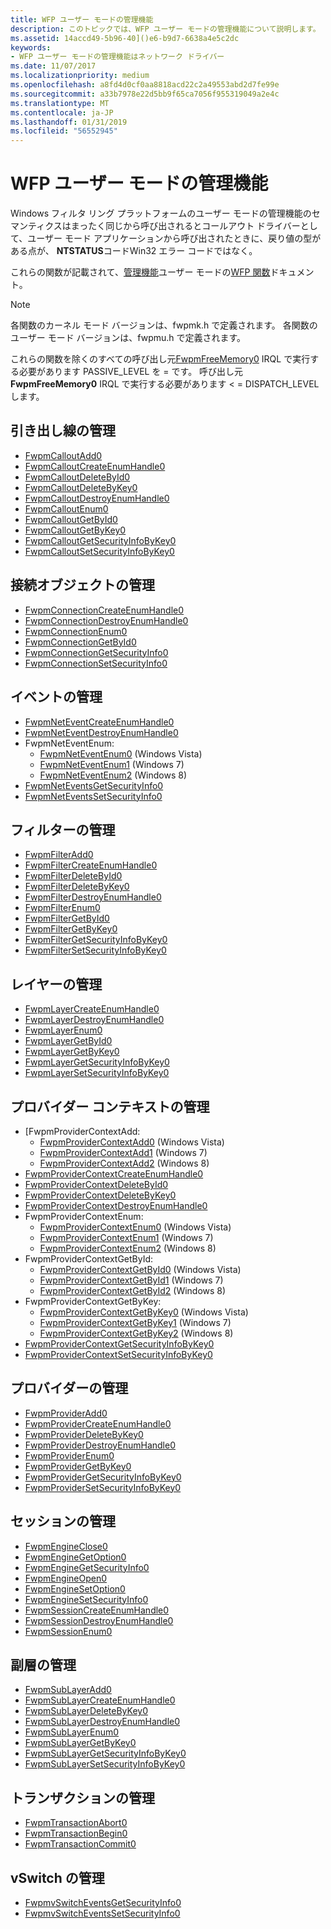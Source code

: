 ```yaml
---
title: WFP ユーザー モードの管理機能
description: このトピックでは、WFP ユーザー モードの管理機能について説明します。
ms.assetid: 14accd49-5b96-40]()e6-b9d7-6638a4e5c2dc
keywords:
- WFP ユーザー モードの管理機能はネットワーク ドライバー
ms.date: 11/07/2017
ms.localizationpriority: medium
ms.openlocfilehash: a8fd4d0cf0aa8818acd22c2a49553abd2d7fe99e
ms.sourcegitcommit: a33b7978e22d5bb9f65ca7056f955319049a2e4c
ms.translationtype: MT
ms.contentlocale: ja-JP
ms.lasthandoff: 01/31/2019
ms.locfileid: "56552945"
---
```

# <a name="wfp-user-mode-management-functions"></a>WFP ユーザー モードの管理機能

Windows フィルタ リング プラットフォームのユーザー モードの管理機能のセマンティクスはまったく同じから呼び出されるとコールアウト ドライバーとして、ユーザー モード アプリケーションから呼び出されたときに、戻り値の型がある点が、 **NTSTATUS**コードWin32 エラー コードではなく。 

これらの関数が記載されて、[管理機能](https://msdn.microsoft.com/library/windows/hardware/aa364943)ユーザー モードの[WFP 関数](https://msdn.microsoft.com/library/windows/hardware/aa364931)ドキュメント。 

> [!NOTE]
> 各関数のカーネル モード バージョンは、fwpmk.h で定義されます。 各関数のユーザー モード バージョンは、fwpmu.h で定義されます。
 
これらの関数を除くのすべての呼び出し元[FwpmFreeMemory0](https://msdn.microsoft.com/library/windows/hardware/aa364071) IRQL で実行する必要があります PASSIVE_LEVEL を = です。 呼び出し元**FwpmFreeMemory0** IRQL で実行する必要があります < = DISPATCH_LEVEL します。

## <a name="callout-management"></a>引き出し線の管理

- [FwpmCalloutAdd0](https://msdn.microsoft.com/library/windows/hardware/aa364010) 
- [FwpmCalloutCreateEnumHandle0](https://msdn.microsoft.com/library/windows/hardware/aa364012) 
- [FwpmCalloutDeleteById0](https://msdn.microsoft.com/library/windows/hardware/aa364013) 
- [FwpmCalloutDeleteByKey0](https://msdn.microsoft.com/library/windows/hardware/aa364016) 
- [FwpmCalloutDestroyEnumHandle0](https://msdn.microsoft.com/library/windows/hardware/aa364017) 
- [FwpmCalloutEnum0](https://msdn.microsoft.com/library/windows/hardware/aa364020) 
- [FwpmCalloutGetById0](https://msdn.microsoft.com/library/windows/hardware/aa364022) 
- [FwpmCalloutGetByKey0](https://msdn.microsoft.com/library/windows/hardware/aa364024) 
- [FwpmCalloutGetSecurityInfoByKey0](https://msdn.microsoft.com/library/windows/hardware/aa364026) 
- [FwpmCalloutSetSecurityInfoByKey0](https://msdn.microsoft.com/library/windows/hardware/aa364027) 

## <a name="connection-object-management"></a>接続オブジェクトの管理

- [FwpmConnectionCreateEnumHandle0](https://msdn.microsoft.com/library/windows/hardware/hh447303) 
- [FwpmConnectionDestroyEnumHandle0](https://msdn.microsoft.com/library/windows/hardware/hh447304) 
- [FwpmConnectionEnum0](https://msdn.microsoft.com/library/windows/hardware/hh447305) 
- [FwpmConnectionGetById0](https://msdn.microsoft.com/library/windows/hardware/hh447307) 
- [FwpmConnectionGetSecurityInfo0](https://msdn.microsoft.com/library/windows/hardware/hh447308) 
- [FwpmConnectionSetSecurityInfo0](https://msdn.microsoft.com/library/windows/hardware/hh447309) 

## <a name="event-management"></a>イベントの管理

- [FwpmNetEventCreateEnumHandle0](https://msdn.microsoft.com/library/windows/hardware/aa364175) 
- [FwpmNetEventDestroyEnumHandle0](https://msdn.microsoft.com/library/windows/hardware/aa364176) 
- FwpmNetEventEnum:
    - [FwpmNetEventEnum0](https://msdn.microsoft.com/library/windows/hardware/aa364177) (Windows Vista)
    - [FwpmNetEventEnum1](https://msdn.microsoft.com/library/windows/hardware/dd744936) (Windows 7)
    - [FwpmNetEventEnum2](https://msdn.microsoft.com/library/windows/hardware/hh447314) (Windows 8)
- [FwpmNetEventsGetSecurityInfo0](https://msdn.microsoft.com/library/windows/hardware/aa814094) 
- [FwpmNetEventsSetSecurityInfo0](https://msdn.microsoft.com/library/windows/hardware/aa814095) 

## <a name="filter-management"></a>フィルターの管理

- [FwpmFilterAdd0](https://msdn.microsoft.com/library/windows/hardware/aa364046) 
- [FwpmFilterCreateEnumHandle0](https://msdn.microsoft.com/library/windows/hardware/aa364048) 
- [FwpmFilterDeleteById0](https://msdn.microsoft.com/library/windows/hardware/aa364050) 
- [FwpmFilterDeleteByKey0](https://msdn.microsoft.com/library/windows/hardware/aa364053) 
- [FwpmFilterDestroyEnumHandle0](https://msdn.microsoft.com/library/windows/hardware/aa364055) 
- [FwpmFilterEnum0](https://msdn.microsoft.com/library/windows/hardware/aa364058) 
- [FwpmFilterGetById0](https://msdn.microsoft.com/library/windows/hardware/aa364059) 
- [FwpmFilterGetByKey0](https://msdn.microsoft.com/library/windows/hardware/aa364060) 
- [FwpmFilterGetSecurityInfoByKey0](https://msdn.microsoft.com/library/windows/hardware/aa364061) 
- [FwpmFilterSetSecurityInfoByKey0](https://msdn.microsoft.com/library/windows/hardware/aa364064) 

## <a name="layer-management"></a>レイヤーの管理

- [FwpmLayerCreateEnumHandle0](https://msdn.microsoft.com/library/windows/hardware/aa364167) 
- [FwpmLayerDestroyEnumHandle0](https://msdn.microsoft.com/library/windows/hardware/aa364168) 
- [FwpmLayerEnum0](https://msdn.microsoft.com/library/windows/hardware/aa364169) 
- [FwpmLayerGetById0](https://msdn.microsoft.com/library/windows/hardware/aa364170) 
- [FwpmLayerGetByKey0](https://msdn.microsoft.com/library/windows/hardware/aa364171) 
- [FwpmLayerGetSecurityInfoByKey0](https://msdn.microsoft.com/library/windows/hardware/aa364172) 
- [FwpmLayerSetSecurityInfoByKey0](https://msdn.microsoft.com/library/windows/hardware/aa364174) 

## <a name="provider-context-management"></a>プロバイダー コンテキストの管理

- [FwpmProviderContextAdd:
    - [FwpmProviderContextAdd0](https://msdn.microsoft.com/library/windows/hardware/aa364181) (Windows Vista)
    - [FwpmProviderContextAdd1](https://msdn.microsoft.com/library/windows/hardware/dd744940) (Windows 7)
    - [FwpmProviderContextAdd2](https://msdn.microsoft.com/library/windows/hardware/hh447316) (Windows 8)
- [FwpmProviderContextCreateEnumHandle0](https://msdn.microsoft.com/library/windows/hardware/aa364182) 
- [FwpmProviderContextDeleteById0](https://msdn.microsoft.com/library/windows/hardware/aa364183) 
- [FwpmProviderContextDeleteByKey0](https://msdn.microsoft.com/library/windows/hardware/aa364184) 
- [FwpmProviderContextDestroyEnumHandle0](https://msdn.microsoft.com/library/windows/hardware/aa364185) 
- FwpmProviderContextEnum:
    - [FwpmProviderContextEnum0](https://msdn.microsoft.com/library/windows/hardware/aa364186) (Windows Vista)
    - [FwpmProviderContextEnum1](https://msdn.microsoft.com/library/windows/hardware/dd744941) (Windows 7)
    - [FwpmProviderContextEnum2](https://msdn.microsoft.com/library/windows/hardware/hh447332) (Windows 8)
- FwpmProviderContextGetById:
    - [FwpmProviderContextGetById0](https://msdn.microsoft.com/library/windows/hardware/aa364187) (Windows Vista)
    - [FwpmProviderContextGetById1](https://msdn.microsoft.com/library/windows/hardware/dd744942) (Windows 7)
    - [FwpmProviderContextGetById2](https://msdn.microsoft.com/library/windows/hardware/hh447335) (Windows 8)
- FwpmProviderContextGetByKey:
    - [FwpmProviderContextGetByKey0](https://msdn.microsoft.com/library/windows/hardware/aa364188) (Windows Vista)
    - [FwpmProviderContextGetByKey1](https://msdn.microsoft.com/library/windows/hardware/dd744943) (Windows 7)
    - [FwpmProviderContextGetByKey2](https://msdn.microsoft.com/library/windows/hardware/hh447337) (Windows 8)
- [FwpmProviderContextGetSecurityInfoByKey0](https://msdn.microsoft.com/library/windows/hardware/aa364189) 
- [FwpmProviderContextSetSecurityInfoByKey0](https://msdn.microsoft.com/library/windows/hardware/aa364190) 

## <a name="provider-management"></a>プロバイダーの管理

- [FwpmProviderAdd0](https://msdn.microsoft.com/library/windows/hardware/aa364180) 
- [FwpmProviderCreateEnumHandle0](https://msdn.microsoft.com/library/windows/hardware/aa364194) 
- [FwpmProviderDeleteByKey0](https://msdn.microsoft.com/library/windows/hardware/aa364195) 
- [FwpmProviderDestroyEnumHandle0](https://msdn.microsoft.com/library/windows/hardware/aa364196) 
- [FwpmProviderEnum0](https://msdn.microsoft.com/library/windows/hardware/aa364197) 
- [FwpmProviderGetByKey0](https://msdn.microsoft.com/library/windows/hardware/aa364198) 
- [FwpmProviderGetSecurityInfoByKey0](https://msdn.microsoft.com/library/windows/hardware/aa364199) 
- [FwpmProviderSetSecurityInfoByKey0](https://msdn.microsoft.com/library/windows/hardware/aa364200) 

## <a name="session-management"></a>セッションの管理

- [FwpmEngineClose0](https://msdn.microsoft.com/library/windows/hardware/aa364034) 
- [FwpmEngineGetOption0](https://msdn.microsoft.com/library/windows/hardware/aa364035) 
- [FwpmEngineGetSecurityInfo0](https://msdn.microsoft.com/library/windows/hardware/aa364038) 
- [FwpmEngineOpen0](https://msdn.microsoft.com/library/windows/hardware/aa364040) 
- [FwpmEngineSetOption0](https://msdn.microsoft.com/library/windows/hardware/aa364042) 
- [FwpmEngineSetSecurityInfo0](https://msdn.microsoft.com/library/windows/hardware/aa364044) 
- [FwpmSessionCreateEnumHandle0](https://msdn.microsoft.com/library/windows/hardware/aa364204) 
- [FwpmSessionDestroyEnumHandle0](https://msdn.microsoft.com/library/windows/hardware/aa364205) 
- [FwpmSessionEnum0](https://msdn.microsoft.com/library/windows/hardware/aa364206) 

## <a name="sublayer-management"></a>副層の管理

- [FwpmSubLayerAdd0](https://msdn.microsoft.com/library/windows/hardware/aa364207) 
- [FwpmSubLayerCreateEnumHandle0](https://msdn.microsoft.com/library/windows/hardware/aa364208) 
- [FwpmSubLayerDeleteByKey0](https://msdn.microsoft.com/library/windows/hardware/aa364209) 
- [FwpmSubLayerDestroyEnumHandle0](https://msdn.microsoft.com/library/windows/hardware/aa364210) 
- [FwpmSubLayerEnum0](https://msdn.microsoft.com/library/windows/hardware/aa364211) 
- [FwpmSubLayerGetByKey0](https://msdn.microsoft.com/library/windows/hardware/aa364212) 
- [FwpmSubLayerGetSecurityInfoByKey0](https://msdn.microsoft.com/library/windows/hardware/aa364213) 
- [FwpmSubLayerSetSecurityInfoByKey0](https://msdn.microsoft.com/library/windows/hardware/aa364235) 

## <a name="transaction-management"></a>トランザクションの管理

- [FwpmTransactionAbort0](https://msdn.microsoft.com/library/windows/hardware/aa364242) 
- [FwpmTransactionBegin0](https://msdn.microsoft.com/library/windows/hardware/aa364243) 
- [FwpmTransactionCommit0](https://msdn.microsoft.com/library/windows/hardware/aa364245) 

## <a name="vswitch-management"></a>vSwitch の管理

- [FwpmvSwitchEventsGetSecurityInfo0](https://msdn.microsoft.com/library/windows/hardware/hh447339) 
- [FwpmvSwitchEventsSetSecurityInfo0](https://msdn.microsoft.com/library/windows/hardware/hh447341) 

